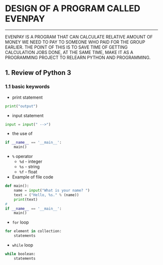 
DESIGN OF A PROGRAM CALLED EVENPAY
==================================
---
EVENPAY IS A PROGRAM THAT CAN CALCULATE RELATIVE AMOUNT OF MONEY WE NEED TO PAY
TO SOMEONE WHO PAID FOR THE GROUP EARLIER. THE POINT OF THIS IS TO SAVE TIME OF
GETTING CALCULATION JOBS DONE, AT THE SAME TIME, MAKE IT AS A PROGRAMMING
PROJECT TO RELEARN PYTHON AND PROGRAMMING.


## 1. Review of Python 3
### 1.1 basic keywords
* print statement
```python
print("output")
```
* input statement
```python
input = input(" -->")
```  
* the use of  
```python
if __name__ == '__main__':
    main()
```
* ```%``` operator
  * ```%d``` - integer
  * ```%s``` - string
  * ```%f``` - float
* Example of file code
```python
def main():
    name = input("What is your name? ")
    text = ("Hello, %s." % (name))
    print(text)
#
if __name__ == '__main__':
    main()
```

* ```for``` loop
```python
for element in collection:
    statements
```
* ```while``` loop
```python
while boolean:
    statements
```

```python

```
